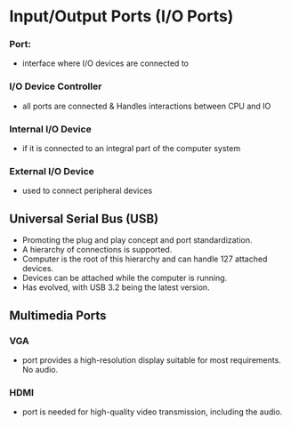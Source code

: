 # Input/Output Ports (I/O Ports)

### Port: 

- interface where I/O devices are connected to

### I/O Device Controller

- all ports are connected & Handles interactions between CPU and IO

### Internal I/O Device

- if it is connected to an integral part of the computer system

### External I/O Device

- used to connect peripheral devices


## Universal Serial Bus (USB)

- Promoting the plug and play concept and port standardization. 
- A hierarchy of connections is supported.
- Computer is the root of this hierarchy and can handle 127 attached devices.
- Devices can be attached while the computer is running.
- Has evolved, with USB 3.2 being the latest version.


## Multimedia Ports

### VGA

- port provides a high-resolution display suitable for most requirements. No audio.

### HDMI

- port is needed for high-quality video transmission, including the audio.

